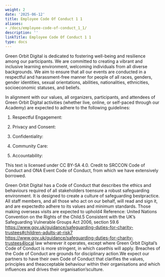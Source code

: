 ```yaml
---
weight: 2
date: '2025-06-12'
title: Employee Code Of Conduct 1 1
aliases:
- /docs/employee-code-of-conduct_1_1/
description: ''
linkTitle: Employee Code Of Conduct 1 1
type: docs
---
```


Green Orbit Digital is dedicated to fostering well-being and resilience among our participants. We are committed to creating a vibrant and inclusive learning environment, welcoming individuals from all diverse backgrounds. We aim to ensure that all our events are conducted in a respectful and harassment-free manner for people of all races, genders, gender identities, sexual orientations, abilities, nationalities, ethnicities, socioeconomic statuses, and beliefs.

In alignment with our values, all organizers, participants, and attendees of Green Orbit Digital activities (whether live, online, or self-paced through our Academy) are expected to adhere to the following guidelines:

1. Respectful Engagement:

1. Privacy and Consent:

1. Confidentiality:

1. Community Care:

1. Accountability:

This text is licensed under CC BY-SA 4.0. Credit to SRCCON Code of Conduct and ONA Event Code of Conduct, from which we have extensively borrowed.





Green Orbit Digital has a Code of Conduct that describes the ethics and behaviours required of all stakeholders toensure a robust safeguarding environment. It is designed to create a culture of safeguarding bestpractice. All staff members, and all those who act on our behalf, will read and sign it, and are expectedto adhere to its values and minimum standards. Those making overseas visits are expected to uphold4 Reference: United Nations Convention on the Rights of the Child.5 Consistent with the UK’s Safeguarding Vulnerable Groups Act 2006, section 59.6 https://www.gov.uk/guidance/safeguarding-duties-for-charity-trustees#children-adults-at-risk7 https://www.gov.uk/guidance/safeguarding-duties-for-charity-trustees4local law wherever it operates, except where Green Orbit Digital’s Code of Conduct is more stringent, in which casethis will apply. Breaches of the Code of Conduct are grounds for disciplinary action.We expect our partners to have their own Code of Conduct that clarifies the values, principles and theacceptable behaviour within their organisations and which influences and drives their organisation’sculture.